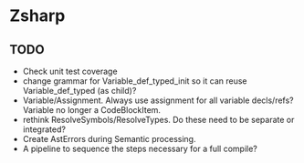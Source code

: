 ﻿# Zsharp

## TODO

- Check unit test coverage
- change grammar for Variable_def_typed_init so it can reuse Variable_def_typed (as child)?
- Variable/Assignment. Always use assignment for all variable decls/refs? Variable no longer a CodeBlockItem.
- rethink ResolveSymbols/ResolveTypes. Do these need to be separate or integrated?
- Create AstErrors during Semantic processing.
- A pipeline to sequence the steps necessary for a full compile?
